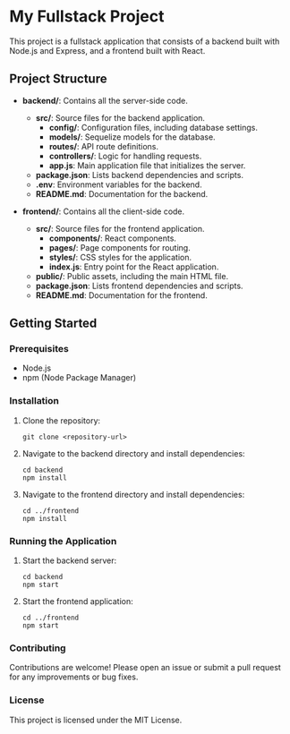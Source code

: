 # My Fullstack Project

This project is a fullstack application that consists of a backend built with Node.js and Express, and a frontend built with React. 

## Project Structure

- **backend/**: Contains all the server-side code.
  - **src/**: Source files for the backend application.
    - **config/**: Configuration files, including database settings.
    - **models/**: Sequelize models for the database.
    - **routes/**: API route definitions.
    - **controllers/**: Logic for handling requests.
    - **app.js**: Main application file that initializes the server.
  - **package.json**: Lists backend dependencies and scripts.
  - **.env**: Environment variables for the backend.
  - **README.md**: Documentation for the backend.

- **frontend/**: Contains all the client-side code.
  - **src/**: Source files for the frontend application.
    - **components/**: React components.
    - **pages/**: Page components for routing.
    - **styles/**: CSS styles for the application.
    - **index.js**: Entry point for the React application.
  - **public/**: Public assets, including the main HTML file.
  - **package.json**: Lists frontend dependencies and scripts.
  - **README.md**: Documentation for the frontend.

## Getting Started

### Prerequisites

- Node.js
- npm (Node Package Manager)

### Installation

1. Clone the repository:
   ```
   git clone <repository-url>
   ```

2. Navigate to the backend directory and install dependencies:
   ```
   cd backend
   npm install
   ```

3. Navigate to the frontend directory and install dependencies:
   ```
   cd ../frontend
   npm install
   ```

### Running the Application

1. Start the backend server:
   ```
   cd backend
   npm start
   ```

2. Start the frontend application:
   ```
   cd ../frontend
   npm start
   ```

### Contributing

Contributions are welcome! Please open an issue or submit a pull request for any improvements or bug fixes.

### License

This project is licensed under the MIT License.